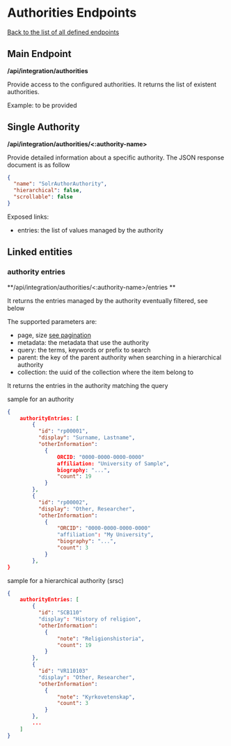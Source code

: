 # Authorities Endpoints
[Back to the list of all defined endpoints](endpoints.md)

## Main Endpoint
**/api/integration/authorities**   

Provide access to the configured authorities. It returns the list of existent authorities.

Example: to be provided

## Single Authority
**/api/integration/authorities/<:authority-name>**

Provide detailed information about a specific authority. The JSON response document is as follow
```json
{
  "name": "SolrAuthorAuthority",
  "hierarchical": false,
  "scrollable": false
}
```

Exposed links:
* entries: the list of values managed by the authority

## Linked entities
### authority entries
**/api/integration/authorities/<:authority-name>/entries **

It returns the entries managed by the authority eventually filtered, see below 

The supported parameters are:
* page, size [see pagination](README.md#Pagination)
* metadata: the metadata that use the authority
* query: the terms, keywords or prefix to search
* parent: the key of the parent authority when searching in a hierarchical authority 
* collection: the uuid of the collection where the item belong to

It returns the entries in the authority matching the query

sample for an authority 
```json
{
	authorityEntries: [
		{
		  "id": "rp00001",
		  "display": "Surname, Lastname",
		  "otherInformation": 
		  	{
		    	ORCID: "0000-0000-0000-0000"
		      	affiliation: "University of Sample",
		      	biography: "...",
		      	"count": 19
		    }
	    },
	    {
		  "id": "rp00002",
		  "display": "Other, Researcher",
		  "otherInformation": 
		  	{
		    	"ORCID": "0000-0000-0000-0000"
		      	"affiliation": "My University",
		      	"biography": "...",
		      	"count": 3
		    }
	    },
}
```

sample for a hierarchical authority  (srsc)
```json
{
	authorityEntries: [
		{
		  "id": "SCB110"
		  "display": "History of religion",
		  "otherInformation": 
		  	{
		    	"note": "Religionshistoria",
		    	"count": 19
		    }
	    },
	    {
		  "id": "VR110103"
		  "display": "Other, Researcher",
		  "otherInformation": 
		  	{
		    	"note": "Kyrkovetenskap",
		    	"count": 3
		    }
	    },
	    ...
	]
}
```
